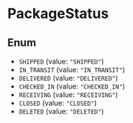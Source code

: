 # PackageStatus

## Enum

* `SHIPPED` (value: `"SHIPPED"`)
* `IN_TRANSIT` (value: `"IN_TRANSIT"`)
* `DELIVERED` (value: `"DELIVERED"`)
* `CHECKED_IN` (value: `"CHECKED_IN"`)
* `RECEIVING` (value: `"RECEIVING"`)
* `CLOSED` (value: `"CLOSED"`)
* `DELETED` (value: `"DELETED"`)
